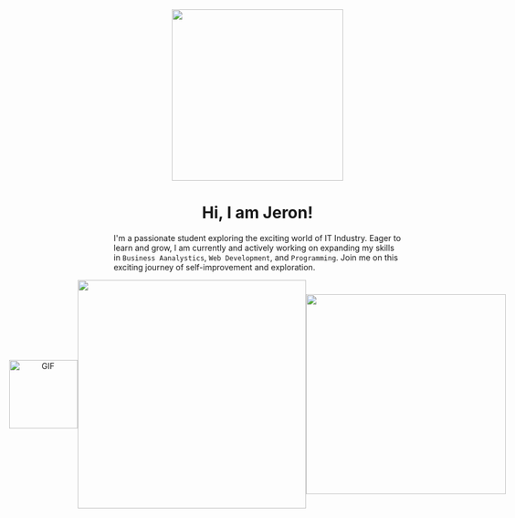 <div align="center">
  <img src="https://64.media.tumblr.com/769d9fd2b638f6d762e864d1d5bec0a0/f4a5e03bf2c36314-64/s540x810/4c36e853b65250b33766fd06b79600b5a32340f0.gifv" width="300" />
  <h1>Hi, I am Jeron!</h1>
</div>

I'm a passionate student exploring the exciting world of IT Industry. Eager to learn and grow, I am currently and actively working on expanding my skills in `Business Aanalystics`, `Web Development`, and `Programming`. Join me on this exciting journey of self-improvement and exploration.

<!--
**jeronscc/jeronscc** is a ✨ _special_ ✨ repository because its `README.md` (this file) appears on your GitHub profile.

Here are some ideas to get you started:

- 🔭 I’m currently working on ...
- 🌱 I’m currently learning ...
- 👯 I’m looking to collaborate on ...
- 🤔 I’m looking for help with ...
- 💬 Ask me about ...
- 📫 How to reach me: ...
- 😄 Pronouns: ...
- ⚡ Fun fact: ...
-->


<div style="display: flex; justify-content: center; align-items: center; text-align: center;">
  
  <img alt="GIF" src="https://media.giphy.com/media/du3J3cXyzhj75IOgvA/giphy.gif" width="120" height="120"/>
  
  <img src="https://spotify-github-profile.vercel.app/api/view?  uid=t4mymdstafxi5okftsl52f4ts&cover_image=true&theme=novatorem&show_offline=false&background_color=121212&interchange=false&bar_color=53b14f&bar_color_cover=false" width="400" />

  <a href="https://stackoverflow.com/users/23375533/ryujin">
    <img src="https://iamsouravbanerjee.github.io/images/Stack_Overflow_Tag_Prediction_Banner.png" width="350" />
  <a/>

</div>
